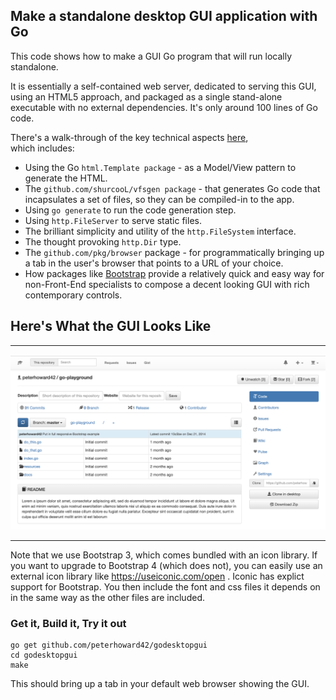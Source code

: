 ## Make a standalone desktop GUI application with Go

This code shows how to make a GUI Go program that will run locally standalone.

It is essentially a self-contained web server, dedicated to serving this GUI, 
using an HTML5 approach, and packaged as a single stand-alone executable with
no external dependencies. It's only around 100 lines of Go code.

There's a walk-through of the key technical aspects [here](https://docs.google.com/presentation/d/1drkVWDZambK5NprhaBVqVuXOPw9rlo6mxrc0kzdsntg/edit?usp=sharing),  
which includes:

- Using the Go `html.Template package` - as a Model/View pattern to 
  generate the HTML.
- The `github.com/shurcooL/vfsgen package` - that generates Go code that
  incapsulates a set of files, so they can be compiled-in to the app.
- Using `go generate` to run the code generation step.
- Using `http.FileServer` to serve static files.
- The brilliant simplicity and utility of the `http.FileSystem` interface.
- The thought provoking `http.Dir` type.
- The `github.com/pkg/browser` package - for programmatically bringing up a 
  tab in the user's browser that points to a URL of your choice.
- How packages like [Bootstrap](https://getbootstrap.com/docs/3.3) provide
  a relatively quick and easy way for non-Front-End specialists to compose 
  a decent looking GUI with rich contemporary controls.

## Here's What the GUI Looks Like

-------

![GUI screenshot](docs/screenshot.png?raw=true "Some title abc xxx")

-------

Note that we use Bootstrap 3, which comes bundled with an icon library. If you
want to upgrade to Bootstrap 4 (which does not), you can easily use an
external icon library like https://useiconic.com/open . Iconic has explict
support for Bootstrap. You then include the font and css files it depends on
in the same way as the other files are included.

### Get it, Build it, Try it out

	go get github.com/peterhoward42/godesktopgui
    cd godesktopgui
    make

This should bring up a tab in your default web browser showing the GUI.
